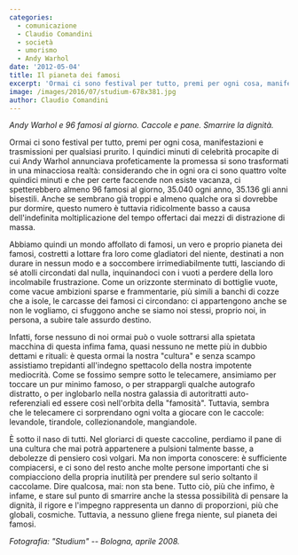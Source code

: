 ```yaml
---
categories:
  - comunicazione
  - Claudio Comandini
  - società
  - umorismo
  - Andy Warhol
date: '2012-05-04'
title: Il pianeta dei famosi
excerpt: 'Ormai ci sono festival per tutto, premi per ogni cosa, manifestazioni e trasmissioni per qualsiasi prurito. I quindici minuti di celebrità procapite di cui Andy Warhol annunciava profeticamente la promessa si sono trasformati in una minacciosa realtà.'
image: /images/2016/07/studium-678x381.jpg
author: Claudio Comandini
---
```


*Andy Warhol e 96 famosi al giorno. Caccole e pane. Smarrire la dignità.*

Ormai ci sono festival per tutto, premi per ogni cosa, manifestazioni e trasmissioni per qualsiasi prurito. I quindici minuti di celebrità procapite di cui Andy Warhol annunciava profeticamente la promessa si sono trasformati in una minacciosa realtà: considerando che in ogni ora ci sono quattro volte quindici minuti e che per certe faccende non esiste vacanza, ci spetterebbero almeno 96 famosi al giorno, 35.040 ogni anno, 35.136 gli anni bisestili. Anche se sembrano già troppi e almeno qualche ora si dovrebbe pur dormire, questo numero è tuttavia ridicolmente basso a causa dell'indefinita moltiplicazione del tempo offertaci dai mezzi di distrazione di massa.

Abbiamo quindi un mondo affollato di famosi, un vero e proprio pianeta dei famosi, costretti a lottare fra loro come gladiatori del niente, destinati a non durare in nessun modo e a soccombere irrimediabilmente tutti, lasciando di sé atolli circondati dal nulla, inquinandoci con i vuoti a perdere della loro incolmabile frustrazione. Come un orizzonte sterminato di bottiglie vuote, come vacue ambizioni sparse e frammentarie, più simili a banchi di cozze che a isole, le carcasse dei famosi ci circondano: ci appartengono anche se non le vogliamo, ci sfuggono anche se siamo noi stessi, proprio noi, in persona, a subire tale assurdo destino.

Infatti, forse nessuno di noi ormai può o vuole sottrarsi alla spietata macchina di questa infima fama, quasi nessuno ne mette più in dubbio dettami e rituali: è questa ormai la nostra "cultura" e senza scampo assistiamo trepidanti all'indegno spettacolo della nostra impotente mediocrità. Come se fossimo sempre sotto le telecamere, ansimiamo per toccare un pur minimo famoso, o per strappargli qualche autografo distratto, o per inglobarlo nella nostra galassia di autoritratti auto-referenziali ed essere così nell'orbita della "famosità". Tuttavia, sembra che le telecamere ci sorprendano ogni volta a giocare con le caccole: levandole, tirandole, collezionandole, mangiandole.

È sotto il naso di tutti. Nel gloriarci di queste caccoline, perdiamo il pane di una cultura che mai potrà appartenere a pulsioni talmente basse, a debolezze di pensiero così volgari. Ma non importa conoscere: è sufficiente compiacersi, e ci sono del resto anche molte persone importanti che si compiacciono della propria inutilità per prendere sul serio soltanto il caccolame. Dire qualcosa, mai: non sta bene. Tutto ciò, più che infimo, è infame, e stare sul punto di smarrire anche la stessa possibilità di pensare la dignità, il rigore e l'impegno rappresenta un danno di proporzioni, più che globali, cosmiche. Tuttavia, a nessuno gliene frega niente, sul pianeta dei famosi.

*Fotografia: "Studium" -- Bologna, aprile 2008.*
